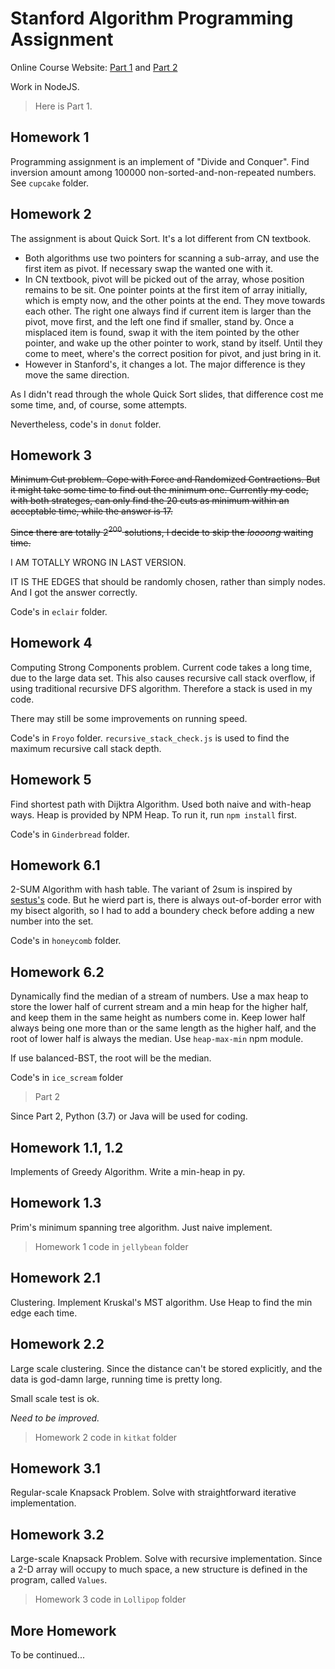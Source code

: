 # Stanford Algorithm Programming Assignment

Online Course Website: [Part 1](https://lagunita.stanford.edu/courses/course-v1:Engineering+Algorithms1+SelfPaced/course/) and [Part 2](https://lagunita.stanford.edu/courses/course-v1:Engineering+Algorithms2+SelfPaced/course/)

Work in NodeJS. 

> Here is Part 1. 

## Homework 1

Programming assignment is an implement of "Divide and Conquer". Find inversion amount among 100000 non-sorted-and-non-repeated numbers. See `cupcake` folder. 

## Homework 2

The assignment is about Quick Sort. It's a lot different from CN textbook. 

* Both algorithms use two pointers for scanning a sub-array, and use the first item as pivot. If necessary swap the wanted one with it.
* In CN textbook, pivot will be picked out of the array, whose position remains to be sit. One pointer points at the first item of array initially, which is empty now, and the other points at the end. They move towards each other. The right one always find if current item is larger than the pivot, move first, and the left one find if smaller, stand by. Once a misplaced item is found, swap it with the item pointed by the other pointer, and wake up the other pointer to work, stand by itself. Until they come to meet, where's the correct position for pivot, and just bring in it. 
* However in Stanford's, it changes a lot. The major difference is they move the same direction. 

As I didn't read through the whole Quick Sort slides, that difference cost me some time, and, of course, some attempts. 

Nevertheless, code's in `donut` folder.

## Homework 3

<s>Minimum Cut problem. Cope with Force and Randomized Contractions. But it might take some time to find out the minimum one. Currently my code, with both strateges, can only find the 20 cuts as minimum within an acceptable time, while the answer is 17.

Since there are totally $2^{200}$ solutions, I decide to skip the *loooong* waiting time.</s>

I AM TOTALLY WRONG IN LAST VERSION. 

IT IS THE EDGES that should be randomly chosen, rather than simply nodes. 
And I got the answer correctly. 

Code's in `eclair` folder. 

## Homework 4

Computing Strong Components problem. Current code takes a long time, due to the large data set. This also causes recursive call stack overflow, if using traditional recursive DFS algorithm. Therefore a stack is used in my code. 

There may still be some improvements on running speed. 

Code's in `Froyo` folder. `recursive_stack_check.js` is used to find the maximum recursive call stack depth. 

## Homework 5

Find shortest path with Dijktra Algorithm. Used both naive and with-heap ways. Heap is provided by NPM Heap. To run it, run `npm install` first.

Code's in `Ginderbread` folder.

## Homework 6.1

2-SUM Algorithm with hash table. The variant of 2sum is inspired by [sestus's](https://github.com/sestus/algorithms-stanford/blob/master/part_1/assignment_6_1_2sum/app/two_sum_finder.py) code. But he wierd part is, there is always out-of-border error with my bisect algorith, so I had to add a boundery check before adding a new number into the set. 

Code's in `honeycomb` folder.

## Homework 6.2

Dynamically find the median of a stream of numbers. Use a max heap to store the lower half of current stream and a min heap for the higher half, and keep them in the same height as numbers come in. Keep lower half always being one more than or the same length as the higher half, and the root of lower half is always the median. Use `heap-max-min` npm module.

If use balanced-BST, the root will be the median. 

Code's in `ice_scream` folder

> Part 2

Since Part 2, Python (3.7) or Java will be used for coding.

## Homework 1.1, 1.2

Implements of Greedy Algorithm. Write a min-heap in py. 

## Homework 1.3

Prim's minimum spanning tree algorithm. Just naive implement.

> Homework 1 code in `jellybean` folder

## Homework 2.1

Clustering. Implement Kruskal's MST algorithm. Use Heap to find the min edge each time. 

## Homework 2.2

Large scale clustering. Since the distance can't be stored explicitly, and the data is god-damn large, running time is pretty long. 

Small scale test is ok. 

*Need to be improved.*

> Homework 2 code in `kitkat` folder

## Homework 3.1 

Regular-scale Knapsack Problem. Solve with straightforward iterative implementation. 

## Homework 3.2

Large-scale Knapsack Problem. Solve with recursive implementation. Since a 2-D array will occupy to much space, a new structure is defined in the program, called `Values`. 

> Homework 3 code in `Lollipop` folder

## More Homework

To be continued...
